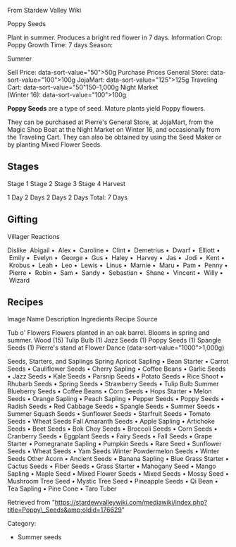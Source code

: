 From Stardew Valley Wiki

Poppy Seeds

Plant in summer. Produces a bright red flower in 7 days. Information Crop: Poppy Growth Time: 7 days Season:

Summer

Sell Price: data-sort-value="50"&gt;50g Purchase Prices General Store: data-sort-value="100"&gt;100g JojaMart: data-sort-value="125"&gt;125g Traveling Cart: data-sort-value="50"150–1,000g Night Market  
(Winter 16): data-sort-value="100"&gt;100g

**Poppy Seeds** are a type of seed. Mature plants yield Poppy flowers.

They can be purchased at Pierre's General Store, at JojaMart, from the Magic Shop Boat at the Night Market on Winter 16, and occasionally from the Traveling Cart. They can also be obtained by using the Seed Maker or by planting Mixed Flower Seeds.

## Stages

Stage 1 Stage 2 Stage 3 Stage 4 Harvest

1 Day 2 Days 2 Days 2 Days Total: 7 Days

## Gifting

Villager Reactions

Dislike  Abigail •  Alex •  Caroline •  Clint •  Demetrius •  Dwarf •  Elliott •  Emily •  Evelyn •  George •  Gus •  Haley •  Harvey •  Jas •  Jodi •  Kent •  Krobus •  Leah •  Leo •  Lewis •  Linus •  Marnie •  Maru •  Pam •  Penny •  Pierre •  Robin •  Sam •  Sandy •  Sebastian •  Shane •  Vincent •  Willy •  Wizard

## Recipes

Image Name Description Ingredients Recipe Source

Tub o' Flowers Flowers planted in an oak barrel. Blooms in spring and summer. Wood (15) Tulip Bulb (1) Jazz Seeds (1) Poppy Seeds (1) Spangle Seeds (1) Pierre's stand at Flower Dance (data-sort-value="1000"&gt;1,000g)

Seeds, Starters, and Saplings Spring Apricot Sapling • Bean Starter • Carrot Seeds • Cauliflower Seeds • Cherry Sapling • Coffee Beans • Garlic Seeds • Jazz Seeds • Kale Seeds • Parsnip Seeds • Potato Seeds • Rice Shoot • Rhubarb Seeds • Spring Seeds • Strawberry Seeds • Tulip Bulb Summer Blueberry Seeds • Coffee Beans • Corn Seeds • Hops Starter • Melon Seeds • Orange Sapling • Peach Sapling • Pepper Seeds • Poppy Seeds • Radish Seeds • Red Cabbage Seeds • Spangle Seeds • Summer Seeds • Summer Squash Seeds • Sunflower Seeds • Starfruit Seeds • Tomato Seeds • Wheat Seeds Fall Amaranth Seeds • Apple Sapling • Artichoke Seeds • Beet Seeds • Bok Choy Seeds • Broccoli Seeds • Corn Seeds • Cranberry Seeds • Eggplant Seeds • Fairy Seeds • Fall Seeds • Grape Starter • Pomegranate Sapling • Pumpkin Seeds • Rare Seed • Sunflower Seeds • Wheat Seeds • Yam Seeds Winter Powdermelon Seeds • Winter Seeds Other Acorn • Ancient Seeds • Banana Sapling • Blue Grass Starter • Cactus Seeds • Fiber Seeds • Grass Starter • Mahogany Seed • Mango Sapling • Maple Seed • Mixed Flower Seeds • Mixed Seeds • Mossy Seed • Mushroom Tree Seed • Mystic Tree Seed • Pineapple Seeds • Qi Bean • Tea Sapling • Pine Cone • Taro Tuber

Retrieved from "https://stardewvalleywiki.com/mediawiki/index.php?title=Poppy\_Seeds&amp;oldid=176629"

Category:

- Summer seeds